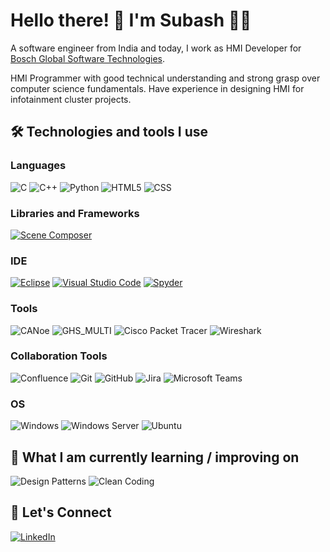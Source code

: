 <!---
Subash-Gopal/Subash-Gopal is a ✨ special ✨ repository because its `README.md` (this file) appears on your GitHub profile.
You can click the Preview link to take a look at your changes.
--->

# Hello there! 👋  I'm Subash 👨‍💻
A software engineer from India and today, I work as HMI Developer for [Bosch Global Software Technologies](https://www.bosch-softwaretechnologies.com/en/our-company/about-us/).

HMI Programmer with good technical understanding and strong grasp over computer science fundamentals. Have experience in designing HMI for infotainment cluster projects.

## 🛠  Technologies and tools I use
### Languages
![C](https://img.shields.io/badge/C-00599C?style=for-the-badge&logo=c&logoColor=white)
![C++](https://img.shields.io/badge/C%2B%2B-00599C?style=for-the-badge&logo=c%2B%2B&logoColor=white)
![Python](https://img.shields.io/badge/python-3670A0?style=for-the-badge&logo=python&logoColor=ffdd54)
![HTML5](https://img.shields.io/badge/html5-%23E34F26.svg?style=for-the-badge&logo=html5&logoColor=white)
![CSS](https://img.shields.io/badge/CSS3-1572B6?style=for-the-badge&logo=css3&logoColor=white)
### Libraries and Frameworks
[![Scene Composer](https://img.shields.io/badge/CGI_Studio-%23E34F26.svg?style=for-the-badge&logo=cgi&logoColor=white)](https://cgistudio.at/hmi-design/)
### IDE
[![Eclipse](https://img.shields.io/badge/Eclipse-2C2255?style=for-the-badge&logo=eclipse&logoColor=white)](https://www.eclipse.org/ide/)
[![Visual Studio Code](https://img.shields.io/badge/Visual_Studio_Code-0078D4?style=for-the-badge&logo=visual%20studio%20code&logoColor=white)](https://code.visualstudio.com/)
[![Spyder](https://img.shields.io/badge/Spyder-%23E34F26.svg?style=for-the-badge&logo=spyder&logoColor=white)](https://www.spyder-ide.org/)
### Tools
![CANoe](https://img.shields.io/badge/CANoe_Simulation-EE4B2B?style=for-the-badge&logo=vector&logoColor=white)
![GHS_MULTI](https://img.shields.io/badge/GHS_MULTI-EE4B2B?style=for-the-badge&logo=GHS_MULTI&logoColor=white)
![Cisco Packet Tracer](https://img.shields.io/badge/Cisco_Packet_Tracer-87CEEB?style=for-the-badge&logo=Cisco&logoColor=white)
![Wireshark](https://img.shields.io/badge/Wireshark-87CEEB?style=for-the-badge&logo=Wireshark&logoColor=white)
### Collaboration Tools
![Confluence](https://img.shields.io/badge/confluence-%23172BF4.svg?style=for-the-badge&logo=confluence&logoColor=white)
![Git](https://img.shields.io/badge/git-%23F05033.svg?style=for-the-badge&logo=git&logoColor=white)
![GitHub](https://img.shields.io/badge/github-%23121011.svg?style=for-the-badge&logo=github&logoColor=white)
![Jira](https://img.shields.io/badge/jira-%230A0FFF.svg?style=for-the-badge&logo=jira&logoColor=white)
![Microsoft Teams](https://img.shields.io/badge/Microsoft_Teams-6264A7?style=for-the-badge&logo=microsoft-teams&logoColor=white)
### OS
![Windows](https://img.shields.io/badge/Windows%20os-000000?style=for-the-badge&logo=Windows&logoColor=F0F0F0)
![Windows Server](https://img.shields.io/badge/Windows%20Server-000000?style=for-the-badge&logo=Windows&logoColor=F0F0F0)
![Ubuntu](https://img.shields.io/badge/Ubuntu-E95420?style=for-the-badge&logo=ubuntu&logoColor=white)

## 📖  What I am currently learning / improving on
![Design Patterns](https://img.shields.io/badge/Design%20Patterns-333333?style=for-the-badge)
![Clean Coding](https://img.shields.io/badge/Clean%20Coding-333333?style=for-the-badge)

## 🤝  Let's Connect 
[![LinkedIn](https://img.shields.io/badge/linkedin-%230077B5.svg?style=for-the-badge&logo=linkedin&logoColor=white)](https://www.linkedin.com/in/subashgopal/)





